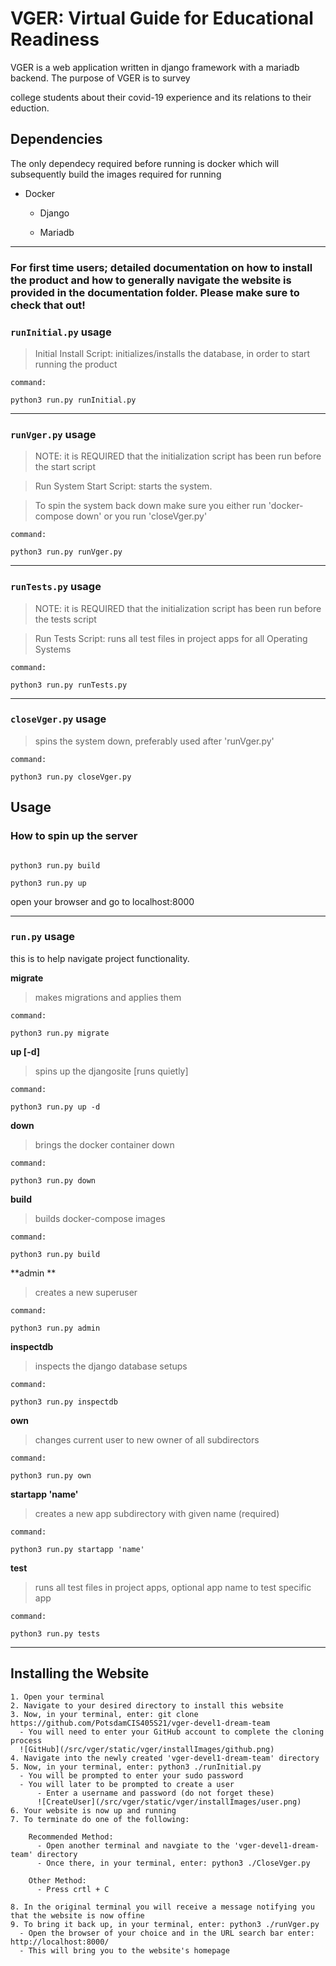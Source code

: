
# VGER: Virtual Guide for Educational Readiness

  

VGER is a web application written in django framework with a mariadb backend. The purpose of VGER is to survey

college students about their covid-19 experience and its relations to their eduction.

  

## Dependencies

The only dependecy required before running is docker which will subsequently build the images required for running

* Docker

    * Django

    * Mariadb

---

### For first time users; detailed documentation on how to install the product and how to generally navigate the website is provided in the documentation folder. Please make sure to check that out!

### ``runInitial.py`` usage
> Initial Install Script: initializes/installs the database, in order to start running the product

```shell
command: 

python3 run.py runInitial.py

```

---

### ``runVger.py`` usage
> NOTE: it is REQUIRED that the initialization script has been run before the start script

> Run System Start Script: starts the system. 

> To spin the system back down make sure you either run 'docker-compose down' or you run 'closeVger.py'

```shell
command: 

python3 run.py runVger.py

```

---

### ``runTests.py`` usage
> NOTE: it is REQUIRED that the initialization script has been run before the tests script

> Run Tests Script: runs all test files in project apps for all Operating Systems

```shell
command: 

python3 run.py runTests.py

```

---

### ``closeVger.py`` usage
> spins the system down, preferably used after 'runVger.py'

```shell
command: 

python3 run.py closeVger.py

```

## Usage

  
  
### How to spin up the server

```shell

python3 run.py build

python3 run.py up

```

open your browser and go to localhost:8000

  

---

### ``run.py`` usage

this is to help navigate project functionality.

  **migrate**   
> makes migrations and applies them

```shell
command: 

python3 run.py migrate

```
  
**up [-d]**   
> spins up the djangosite [runs quietly]

```shell
command: 

python3 run.py up -d

```
**down** 
> brings the docker container down

```shell
command: 

python3 run.py down

```

**build** 
> builds docker-compose images

```shell
command: 

python3 run.py build

```

**admin ** 
> creates a new superuser

```shell
command: 

python3 run.py admin

```

**inspectdb** 
> inspects the django database setups

```shell
command: 

python3 run.py inspectdb

```

**own** 
> changes current user to new owner of all subdirectors

```shell
command: 

python3 run.py own

```

**startapp 'name'** 
> creates a new app subdirectory with given name (required)

```shell
command: 

python3 run.py startapp 'name'

```

**test** 
> runs all test files in project apps, optional app name to test specific app

```shell
command: 

python3 run.py tests

```

---

## Installing the Website

    1. Open your terminal
    2. Navigate to your desired directory to install this website
    3. Now, in your terminal, enter: git clone https://github.com/PotsdamCIS405S21/vger-devel1-dream-team
      - You will need to enter your GitHub account to complete the cloning process 
      ![GitHub](/src/vger/static/vger/installImages/github.png)
    4. Navigate into the newly created 'vger-devel1-dream-team' directory 
    5. Now, in your terminal, enter: python3 ./runInitial.py
      - You will be prompted to enter your sudo password 
      - You will later to be prompted to create a user
          - Enter a username and password (do not forget these)
          ![CreateUser](/src/vger/static/vger/installImages/user.png)
    6. Your website is now up and running
    7. To terminate do one of the following:
        
        Recommended Method: 
          - Open another terminal and navgiate to the 'vger-devel1-dream-team' directory
          - Once there, in your terminal, enter: python3 ./CloseVger.py

        Other Method:
          - Press crtl + C

    8. In the original terminal you will receive a message notifying you that the website is now offine
    9. To bring it back up, in your terminal, enter: python3 ./runVger.py 
      - Open the browser of your choice and in the URL search bar enter: http://localhost:8000/
      - This will bring you to the website's homepage
